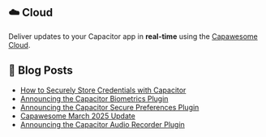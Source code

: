 <!--
# Capawesome

**Here are some ideas to get you started:**

🙋‍♀️ A short introduction - what is your organization all about?
🌈 Contribution guidelines - how can the community get involved?
👩‍💻 Useful resources - where can the community find your docs? Is there anything else the community should know?
🍿 Fun facts - what does your team eat for breakfast?
🧙 Remember, you can do mighty things with the power of [Markdown](https://docs.github.com/github/writing-on-github/getting-started-with-writing-and-formatting-on-github/basic-writing-and-formatting-syntax)
-->

## ☁️ Cloud

Deliver updates to your Capacitor app in **real-time** using the [Capawesome Cloud](https://cloud.capawesome.io/).

## 📕  Blog Posts

<!-- BLOG-POST-LIST:START -->
- [How to Securely Store Credentials with Capacitor](https://capawesome.io/blog/how-to-securely-store-credentials-with-capacitor/)
- [Announcing the Capacitor Biometrics Plugin](https://capawesome.io/blog/announcing-the-capacitor-biometrics-plugin/)
- [Announcing the Capacitor Secure Preferences Plugin](https://capawesome.io/blog/announcing-the-capacitor-secure-preferences-plugin/)
- [Capawesome March 2025 Update](https://capawesome.io/blog/2025-march-update/)
- [Announcing the Capacitor Audio Recorder Plugin](https://capawesome.io/blog/announcing-the-capacitor-audio-recorder-plugin/)
<!-- BLOG-POST-LIST:END -->
